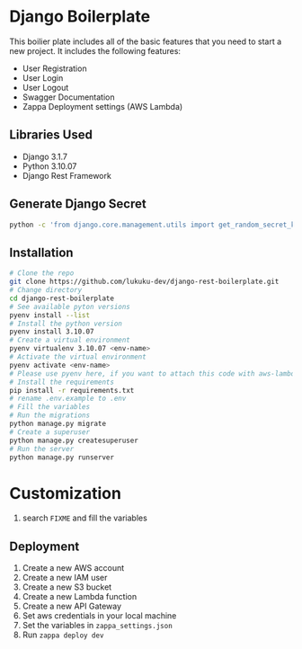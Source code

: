 
# Django Boilerplate
This boilier plate includes all of the basic features that you need to start a new project. It includes the following features:
- User Registration
- User Login
- User Logout
- Swagger Documentation
- Zappa Deployment settings (AWS Lambda)


## Libraries Used
- Django 3.1.7
- Python 3.10.07
- Django Rest Framework

## Generate Django Secret
```bash
python -c 'from django.core.management.utils import get_random_secret_key; print(get_random_secret_key())'
```

## Installation
```bash
# Clone the repo
git clone https://github.com/lukuku-dev/django-rest-boilerplate.git
# Change directory
cd django-rest-boilerplate
# See available pyton versions
pyenv install --list
# Install the python version
pyenv install 3.10.07
# Create a virtual environment
pyenv virtualenv 3.10.07 <env-name>
# Activate the virtual environment
pyenv activate <env-name>
# Please use pyenv here, if you want to attach this code with aws-lambda
# Install the requirements
pip install -r requirements.txt
# rename .env.example to .env
# Fill the variables
# Run the migrations
python manage.py migrate
# Create a superuser
python manage.py createsuperuser
# Run the server
python manage.py runserver
```
# Customization
1. search `FIXME` and fill the variables

## Deployment
1. Create a new AWS account
2. Create a new IAM user
3. Create a new S3 bucket
4. Create a new Lambda function
5. Create a new API Gateway
6. Set aws credentials in your local machine
7. Set the variables in `zappa_settings.json`
8. Run `zappa deploy dev`